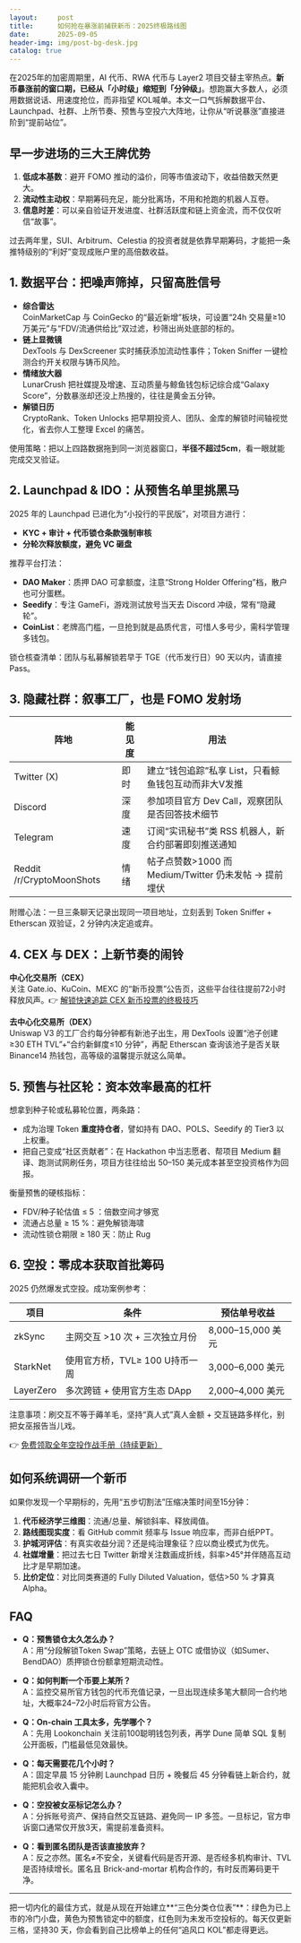 ```yaml
---
layout:     post
title:      如何抢在暴涨前捕获新币：2025终极路线图
date:       2025-09-05
header-img: img/post-bg-desk.jpg
catalog: true
---
```


在2025年的加密周期里，AI 代币、RWA 代币与 Layer2 项目交替主宰热点。**新币暴涨前的窗口期，已经从「小时级」缩短到「分钟级」**。想跑赢大多数人，必须用数据说话、用速度抢位，而非指望 KOL喊单。本文一口气拆解数据平台、Launchpad、社群、上所节奏、预售与空投六大阵地，让你从“听说暴涨”直接进阶到“提前站位”。  

## 早一步进场的三大王牌优势

1. **低成本基数**：避开 FOMO 推动的溢价，同等市值波动下，收益倍数天然更大。  
2. **流动性主动权**：早期筹码充足，能分批离场，不用和抢跑的机器人互卷。  
3. **信息时差**：可以亲自验证开发进度、社群活跃度和链上资金流，而不仅仅听信“故事”。  

过去两年里，SUI、Arbitrum、Celestia 的投资者就是依靠早期筹码，才能把一条推特级别的“利好”变现成账户里的高倍数收益。

## 1. 数据平台：把噪声筛掉，只留高胜信号

- **综合雷达**  
  CoinMarketCap 与 CoinGecko 的“最近新增”板块，可设置“24h 交易量≥10 万美元”与“FDV/流通供给比”双过滤，秒筛出尚处底部的标的。  
- **链上显微镜**  
  DexTools 与 DexScreener 实时捕获添加流动性事件；Token Sniffer 一键检测合约开关权限与铸币风险。  
- **情绪放大器**  
  LunarCrush 把社媒提及增速、互动质量与鲸鱼钱包标记综合成“Galaxy Score”，分数暴涨却还没上热搜的，往往是黄金五分钟。  
- **解锁日历**  
  CryptoRank、Token Unlocks 把早期投资人、团队、金库的解锁时间轴视觉化，省去你人工整理 Excel 的痛苦。

使用策略：把以上四路数据拖到同一浏览器窗口，**半径不超过5cm**，看一眼就能完成交叉验证。  

## 2. Launchpad & IDO：从预售名单里挑黑马

2025 年的 Launchpad 已进化为“小投行的平民版”，对项目方进行：

- **KYC + 审计 + 代币锁仓条款强制审核**  
- **分轮次释放额度，避免 VC 砸盘**  

推荐平台打法：  
- **DAO Maker**：质押 DAO 可拿额度，注意“Strong Holder Offering”档，散户也可分蛋糕。  
- **Seedify**：专注 GameFi，游戏测试放号当天去 Discord 冲级，常有“隐藏轮”。  
- **CoinList**：老牌高门槛，一旦抢到就是品质代言，可惜人多号少，需科学管理多钱包。  

锁仓核查清单：团队与私募解锁若早于 TGE（代币发行日）90 天以内，请直接 Pass。  

## 3. 隐藏社群：叙事工厂，也是 FOMO 发射场

| 阵地 | 能见度 | 用法 |
|---|---|---|
| Twitter (X) | 即时 | 建立“钱包追踪”私享 List，只看鲸鱼钱包互动而非大V发推 |
| Discord | 深度 | 参加项目官方 Dev Call，观察团队是否回答技术细节 |
| Telegram | 速度 | 订阅“实讯秘书”类 RSS 机器人，新合约部署即刻推送通知 |
| Reddit /r/CryptoMoonShots | 情绪 | 帖子点赞数>1000 而 Medium/Twitter 仍未发帖 → 提前埋伏 |

附赠心法：一旦三条聊天记录出现同一项目地址，立刻丢到 Token Sniffer + Etherscan 双验证，2 分钟内决定追或弃。

## 4. CEX 与 DEX：上新节奏的闹铃

**中心化交易所（CEX）**  
关注 Gate.io、KuCoin、MEXC 的“新币投票”公告页，这些平台往往提前72小时释放风声。👉 [解锁快速追踪 CEX 新币投票的终极技巧](https://okxdog.com/)

**去中心化交易所（DEX）**  
Uniswap V3 的工厂合约每分钟都有新池子出生，用 DexTools 设置“池子创建≥30 ETH TVL”+“合约新鲜度≤10 分钟”，再配 Etherscan 查询该池子是否关联 Binance14 热钱包，高等级的温馨提示就这么简单。

## 5. 预售与社区轮：资本效率最高的杠杆

想拿到种子轮或私募轮位置，两条路：

- 成为治理 Token **重度持仓者**，譬如持有 DAO、POLS、Seedify 的 Tier3 以上权重。  
- 把自己变成“社区贡献者”：在 Hackathon 中当志愿者、帮项目 Medium 翻译、跑测试网刷任务，项目方往往给出 50–150 美元成本甚至空投资格作为回报。

衡量预售的硬核指标：  
- FDV/种子轮估值 ≤ 5 ：倍数空间才够宽  
- 流通占总量 ≥ 15 %：避免解锁海啸  
- 流动性锁仓期限 ≥ 180 天：防止 Rug  

## 6. 空投：零成本获取首批筹码

2025 仍然爆发式空投。成功案例参考：  

| 项目 | 条件 | 预估单号收益 |
|---|---|---|
| zkSync | 主网交互 >10 次 + 三次独立月份 | 8,000–15,000 美元 |
| StarkNet | 使用官方桥，TVL≥ 100 U持币一周 | 3,000–6,000 美元 |
| LayerZero | 多次跨链 + 使用官方生态 DApp | 2,000–4,000 美元 |

注意事项：刷交互不等于薅羊毛，坚持“真人式”真人金额 + 交互链路多样化，别把女巫报告当儿戏。

👉 [免费领取全年空投作战手册（持续更新）](https://okxdog.com/)

## 如何系统调研一个新币

如果你发现一个早期标的，先用“五步切割法”压缩决策时间至15分钟：

1. **代币经济学三维图**：流通/总量、解锁斜率、释放阈值。  
2. **路线图现实度**：看 GitHub commit 频率与 Issue 响应率，而非白纸PPT。  
3. **护城河评估**：有真实收益分润？还是纯治理象征？应以商业模式为优先。  
4. **社媒增量**：把过去七日 Twitter 新增关注数画成折线，斜率>45°并伴随高互动比才是早期加速。  
5. **比价定位**：对比同类赛道的 Fully Diluted Valuation，低估>50 % 才算真 Alpha。

## FAQ

- **Q：预售锁仓太久怎么办？**  
  A：用“分段解锁Token Swap”策略，去链上 OTC 或借协议（如Sumer、BendDAO）质押锁仓份额拿短期流动性。

- **Q：如何判断一个币要上某所？**  
  A：监控交易所官方钱包的代币充值记录，一旦出现连续多笔大额同一合约地址，大概率24–72小时后将官方公告。

- **Q：On-chain 工具太多，先学哪个？**  
  A：先用 Lookonchain 关注前100聪明钱包列表，再学 Dune 简单 SQL 复制公开面板，门槛最低见效最快。

- **Q：每天需要花几个小时？**  
  A：固定早晨 15 分钟刷 Launchpad 日历 + 晚餐后 45 分钟看链上新合约，就能把机会收入囊中。

- **Q：空投被女巫标记怎么办？**  
  A：分拆账号资产、保持自然交互链路、避免同一 IP 多签。一旦标记，官方申诉窗口通常仅开放3天，需提前准备资料。

- **Q：看到匿名团队是否该直接放弃？**  
  A：反之亦然。匿名≠不安全，关键看代码是否开源、是否经多机构审计、TVL 是否持续增长。匿名且 Brick-and-mortar 机构合作的，有时反而筹码更干净。

---

把一切内化的最佳方式，就是从现在开始建立**“三色分类仓位表”**：绿色为已上市的冷门小盘，黄色为预售锁定中的额度，红色则为未发币空投标的。每天仅更新三格，坚持30 天，你会看到自己比榜单上的任何“追风口 KOL”都走得更远。